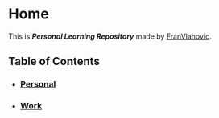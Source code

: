 # Home

This is **_Personal Learning Repository_** made by [FranVlahovic](https://github.com/FranVlahovic).

## Table of Contents

- ### [Personal](personal.md)
- ### [Work](work.md)
